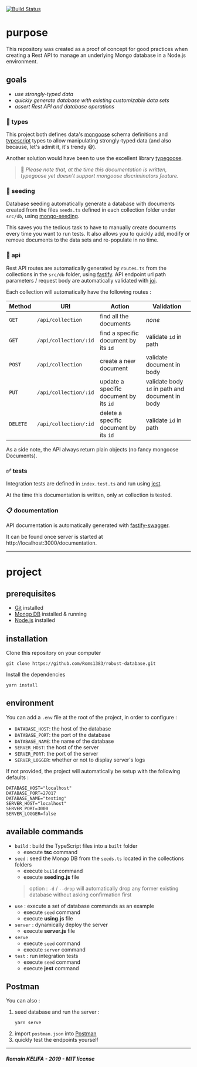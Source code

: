 [![Build Status](https://travis-ci.org/Roms1383/robust-database.svg?branch=documentation)](https://travis-ci.org/Roms1383/robust-database)

# purpose

This repository was created as a proof of concept for good practices when creating a Rest API to manage an underlying Mongo database in a Node.js environment.

## goals
*  _use strongly-typed data_
*  _quickly generate database with existing customizable data sets_
*  _assert Rest API and database operations_

### :pushpin: types

This project both defines data's [mongoose](https://github.com/Automattic/mongoose) schema definitions and [typescript](https://github.com/Microsoft/TypeScript) types to allow manipulating strongly-typed data (and also because, let's admit it, it's trendy :sweat_smile:). 

Another solution would have been to use the excellent library [typegoose](https://github.com/szokodiakos/typegoose).
> :cactus: _Please note that, at the time this documentation is written, typegoose yet doesn't support mongoose discriminators feature._

### :seedling: seeding

Database seeding automatically generate a database with documents created from the files `seeds.ts` defined in each collection folder under `src/db`, using [mongo-seeding](https://github.com/pkosiec/mongo-seeding).

This saves you the tedious task to have to manually create documents every time you want to run tests.
It also allows you to quickly add, modify or remove documents to the data sets and re-populate in no time.

### :repeat: api

Rest API routes are automatically generated by `routes.ts` from the collections in the `src/db` folder, using [fastify](https://github.com/fastify/fastify). API endpoint url path parameters / request body are automatically validated with [joi](https://github.com/hapijs/joi).

Each collection will automatically have the following routes :

| Method    | URI                   | Action                                  | Validation                                       |
| ---       | ---                   | ---                                     | ---                                              |
| `GET`     | `/api/collection`     | find all the documents                  | _none_                                           |
| `GET`     | `/api/collection/:id` | find a specific document by its `id`    | validate `id` in path                            |
| `POST`    | `/api/collection`     | create a new document                   | validate document in body                        |
| `PUT`     | `/api/collection/:id` | update a specific document by its `id`  | validate body `id` in path and document in body  |
| `DELETE`  | `/api/collection/:id` | delete a specific document by its `id`  | validate `id` in path                            |

As a side note, the API always return plain objects (no fancy mongoose Documents).

### :white_check_mark: tests

Integration tests are defined in `index.test.ts` and run using [jest](https://github.com/facebook/jest).

At the time this documentation is written, only `at` collection is tested.

### :clipboard: documentation

API documentation is automatically generated with [fastify-swagger](https://github.com/fastify/fastify-swagger).

It can be found once server is started at http://localhost:3000/documentation.

---

# project

## prerequisites

*  [Git](https://git-scm.com) installed
*  [Mongo DB](https://www.mongodb.com) installed & running
*  [Node.js](https://www.mongodb.com) installed

## installation

Clone this repository on your computer
```shell
git clone https://github.com/Roms1383/robust-database.git
```
Install the dependencies
```shell
yarn install
```

## environment

You can add a `.env` file at the root of the project, in order to configure :
*  `DATABASE_HOST`: the host of the database
*  `DATABASE_PORT`: the port of the database
*  `DATABASE_NAME`: the name of the database
*  `SERVER_HOST`:   the host of the server
*  `SERVER_PORT`:   the port of the server
*  `SERVER_LOGGER`: whether or not to display server's logs

If not provided, the project will automatically be setup with the following defaults :
```env
DATABASE_HOST="localhost"
DATABASE_PORT=27017
DATABASE_NAME="testing"
SERVER_HOST="localhost"
SERVER_PORT=3000
SERVER_LOGGER=false
```

## available commands

*  `build` : build the TypeScript files into a `built` folder
   *  execute **tsc** command
*  `seed` : seed the Mongo DB from the `seeds.ts` located in the collections folders
   *  execute `build` command
   *  execute **seeding.js** file
   > option : `-d` / `--drop` will automatically drop any former existing database without asking confirmation first
*  `use` : execute a set of database commands as an example
   *  execute `seed` command
   *  execute **using.js** file
*  `server` : dynamically deploy the server
   *  execute **server.js** file
*  `serve`
   *  execute `seed` command
   *  execute `server` command
*  `test` : run  integration tests
   *  execute `seed` command
   *  execute **jest** command

## Postman

You can also :
1.  seed database and run the server :
    ```shell
    yarn serve
    ```
2.  import `postman.json` into [Postman](https://www.getpostman.com)
3.  quickly test the endpoints yourself

---

##### _Romain KELIFA - 2019 - MIT license_
